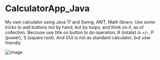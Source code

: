 # CalculatorApp_Java
My own calculator using Java 17 and Swing, AWT, Math library. Use some tricks to add buttons not by hand, but by loops, and think on it, as of collection.
Becouse use title on button to do operation, R (rotate) is +/-, P (power), S (square root).
And GUI is not as standard calculator, but user friendly

![image](https://user-images.githubusercontent.com/117441020/204134373-13e65b40-e508-473c-9649-32b2b1840d31.png)

